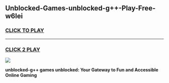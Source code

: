 
## Unblocked-Games-unblocked-g++-Play-Free-w6lei
<h3>
<a href="https://premium76.site?title=unblocked-g++&ref=18A1">CLICK TO PLAY</a></h3>
<hr>

<h3>
<a href="https://premium76.site?title=unblocked-g++&ref=18A1">CLICK 2 PLAY</a>
  
</h3>

<a href="https://premium76.site?title=unblocked-g++&ref=18A1"><img src="https://clearcache.store/games.png"></a>


**unblocked-g++ games unblocked: Your Gateway to Fun and Accessible Online Gaming**
